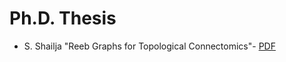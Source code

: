 
# Ph.D. Thesis
* S. Shailja "Reeb Graphs for Topological Connectomics"- [PDF]([https://ss-shailja.github.io/shailja_ucsb_dissertation.pdf](https://drive.google.com/file/d/173_pLW_NeBsao5KuHxoSLjpH9CtyWGGz/view?usp=sharing))


